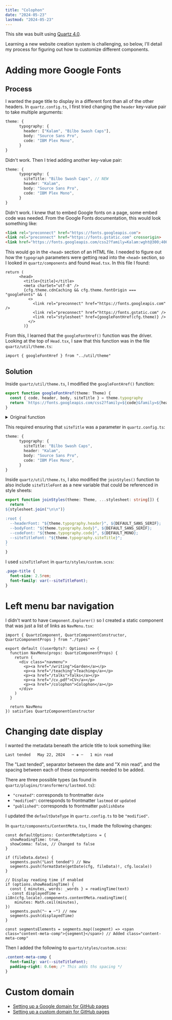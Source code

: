 ```yaml
---
title: "Colophon"
date: "2024-05-23"
lastmod: "2024-05-23"
---
```


This site was built using [Quartz 4.0](https://quartz.jzhao.xyz/).

Learning a new website creation system is challenging, so below, I'll detail my process for figuring out how to customize different components.

# Adding more Google Fonts

## Process

I wanted the page title to display in a different font than all of the other headers. In `quartz.config.ts`, I first tried changing the `header` key-value pair to take multiple arguments:

```ts
theme: {
      typography: {
        header: ["Kalam", "Bilbo Swash Caps"],
        body: "Source Sans Pro",
        code: "IBM Plex Mono",
      }
}
```

Didn't work. Then I tried adding another key-value pair:

```ts
theme: {
      typography: {
        siteTitle: "Bilbo Swash Caps", // NEW
        header: "Kalam",
        body: "Source Sans Pro",
        code: "IBM Plex Mono",
      }
}
```

Didn't work. I knew that to embed Google fonts on a page, some embed code was needed. From the Google Fonts documentation, this would look something like:

```html
<link rel="preconnect" href="https://fonts.googleapis.com">
<link rel="preconnect" href="https://fonts.gstatic.com" crossorigin>
<link href="https://fonts.googleapis.com/css2?family=Kalam:wght@300;400;700&display=swap" rel="stylesheet">
```

This would go in the `<head>` section of an HTML file. I needed to figure out how the `typograph` parameters were getting read into the `<head>` section, so I looked in `quartz/components` and found `Head.tsx`. In this file I found:

```tsx
return (
      <head>
        <title>{title}</title>
        <meta charSet="utf-8" />
        {cfg.theme.cdnCaching && cfg.theme.fontOrigin === "googleFonts" && (
          <>
            <link rel="preconnect" href="https://fonts.googleapis.com" />
            <link rel="preconnect" href="https://fonts.gstatic.com" />
            <link rel="stylesheet" href={googleFontHref(cfg.theme)} />
          </>
        )}
```

From this, I learned that the `googleFontHref()` function was the driver. Looking at the top of `Head.tsx`, I saw that this function was in the file `quartz/util/theme.ts`:

```tsx
import { googleFontHref } from "../util/theme"
```

## Solution

Inside  `quartz/util/theme.ts`, I modified the `googleFontHref()` function:

```ts
export function googleFontHref(theme: Theme) {
  const { code, header, body, siteTitle } = theme.typography
  return `https://fonts.googleapis.com/css2?family=${code}&family=${header}:wght@400;700&family=${body}:ital,wght@0,400;0,600;1,400;1,600&family=${siteTitle}&display=swap`
}
```

<details>
    <summary>Original function</summary>

```ts
export function googleFontHref(theme: Theme) {
  const { code, header, body } = theme.typography
  return `https://fonts.googleapis.com/css2?family=${code}&family=${header}:wght@400;700&family=${body}:ital,wght@0,400;0,600;1,400;1,600&display=swap`
}
```
</details>

This required ensuring that `siteTitle` was a parameter in `quartz.config.ts`:

```ts
theme: {
      typography: {
        siteTitle: "Bilbo Swash Caps",
        header: "Kalam",
        body: "Source Sans Pro",
        code: "IBM Plex Mono",
      }
}
```

Inside  `quartz/util/theme.ts`, I also modified the `joinStyles()` function to also include `siteTitleFont` as a new variable that could be referenced in style sheets:

```ts
export function joinStyles(theme: Theme, ...stylesheet: string[]) {
  return `
${stylesheet.join("\n\n")}

:root {
  --headerFont: "${theme.typography.header}", ${DEFAULT_SANS_SERIF};
  --bodyFont: "${theme.typography.body}", ${DEFAULT_SANS_SERIF};
  --codeFont: "${theme.typography.code}", ${DEFAULT_MONO};
  --siteTitleFont: "${theme.typography.siteTitle}";
}
`
}
```

I used `siteTitleFont` in `quartz/styles/custom.scss`:

```scss
.page-title {
  font-size: 2.5rem;
  font-family: var(--siteTitleFont);
}
```

# Left menu bar navigation

I didn't want to have `Component.Explorer()` so I created a static component that was just a list of links as `NavMenu.tsx`:

```tsx
import { QuartzComponent, QuartzComponentConstructor, QuartzComponentProps } from "./types"

export default ((userOpts?: Options) => {
  function NavMenu(props: QuartzComponentProps) {
    return (
      <div class="navmenu">
        <p><a href="/writing">Garden</a></p>
        <p><a href="/teaching">Teaching</a></p>
        <p><a href="/talks">Talks</a></p>
        <p><a href="/cv.pdf">CV</a></p>
        <p><a href="/colophon">Colophon</a></p>
      </div>
    )
  }
 
  return NavMenu
}) satisfies QuartzComponentConstructor
```

# Changing date display

I wanted the metadata beneath the article title to look something like:
```
Last tended   May 22, 2024   ╌ ❖ ╌   1 min read
```

The "Last tended", separator between the date and "X min read", and the spacing between each of these components needed to be added.

There are three possible types (as found in `quartz/plugins/transformers/lastmod.ts`):
- `"created"`: corresponds to frontmatter `date`
- `"modified"`: corresponds to frontmatter `lastmod` or `updated`
- `"published"`: corresponds to frontmatter `publishDate`

I updated the `defaultDateType` in `quartz.config.ts` to be `"modified"`.

In `quartz/components/ContentMeta.tsx`, I made the following changes:

```tsx
const defaultOptions: ContentMetaOptions = {
  showReadingTime: true,
  showComma: false, // Changed to false
}

if (fileData.dates) {
  segments.push("Last tended") // New
  segments.push(formatDate(getDate(cfg, fileData)!, cfg.locale))
}

// Display reading time if enabled
if (options.showReadingTime) {
  const { minutes, words: _words } = readingTime(text)
 . const displayedTime = i18n(cfg.locale).components.contentMeta.readingTime({
    minutes: Math.ceil(minutes),
})
  segments.push("╌ ❖ ╌") // new
  segments.push(displayedTime)
}

const segmentsElements = segments.map((segment) => <span class="content-meta-comp">{segment}</span>) // Added class="content-meta-comp"
```

Then I added the following to `quartz/styles/custom.scss`:

```scss
.content-meta-comp {
  font-family: var(--siteTitleFont);
  padding-right: 0.6em; /* This adds ths spacing */
}
```

# Custom domain

- [Setting up a Google domain for GitHub pages](https://dev.to/trentyang/how-to-setup-google-domain-for-github-pages-1p58)
- [Setting up a custom domain for GitHub pages](https://quartz.jzhao.xyz/hosting#custom-domain)
